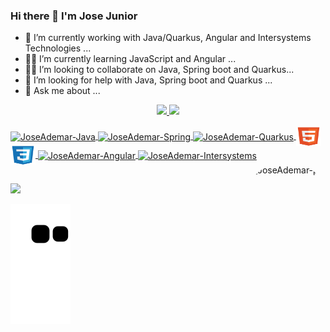 ### Hi there 👋 I'm Jose Junior


- 🔭 I’m currently working with Java/Quarkus, Angular and Intersystems Technologies ...
- 🐱‍👤 I’m currently learning JavaScript and Angular ...
- 🐱‍🚀 I’m looking to collaborate on Java, Spring boot and Quarkus...
- 🤔 I’m looking for help with Java, Spring boot and Quarkus ...
- 💬 Ask me about ...

<div align="center">
  <a href="https://github.com/joseademar">
  <img height="180em" src="https://github-readme-stats.vercel.app/api?username=joseademar&show_icons=true&theme=dracula&include_all_commits=true&count_private=true"/>
  <img height="180em" src="https://github-readme-stats.vercel.app/api/top-langs/?username=joseademar&layout=compact&langs_count=7&theme=dracula"/>
</div>
<div style="display: inline_block"><br>
  <img align="center" alt="JoseAdemar-Java" height="30" width="40" src="https://cdn.jsdelivr.net/gh/devicons/devicon/icons/java/java-original.svg">
  <img align="center" alt="JoseAdemar-Spring" height="30" width="40" src="https://cdn.jsdelivr.net/gh/devicons/devicon/icons/spring/spring-original.svg">
  <img align="center" alt="JoseAdemar-Quarkus" height="30" width="40" src="https://design.jboss.org/quarkus/logo/final/PNG/quarkus_logo_vertical_rgb_1280px_default.png">
  <img align="center" alt="JoseAdemar-HTML" height="30" width="40" src="https://raw.githubusercontent.com/devicons/devicon/master/icons/html5/html5-original.svg">
  <img align="center" alt="JoseAdemar-CSS" height="30" width="40" src="https://raw.githubusercontent.com/devicons/devicon/master/icons/css3/css3-original.svg">
  <img align="center" alt="JoseAdemar-Angular" height="30" width="40" src="https://cdn.jsdelivr.net/gh/devicons/devicon/icons/angularjs/angularjs-original.svg">
  <img align="center" alt="JoseAdemar-Intersystems" height="30" width="40" src="https://www.intersystems.com/br/wp-content/uploads/sites/7/2021/01/ISIris_logo_3.jpg">
  <img align="right" alt="JoseAdemar-pic" height="150" style="border-radius:50px;" src="https://media-exp1.licdn.com/dms/image/C4D03AQGM5Q0PfUv0XA/profile-displayphoto-shrink_200_200/0/1628511636957?e=1651104000&v=beta&t=8_5RmHxxuuETJveur-antY5rmAM_oi1Z4Q5GKSPhG4k">
</div>
  
  ##
 
<div> 

  <a href="https://www.linkedin.com/in/josejuniordev/" target="_blank"><img src="https://img.shields.io/badge/-LinkedIn-%230077B5?style=for-the-badge&logo=linkedin&logoColor=white" target="_blank"></a> 
 
  ![Snake animation](https://github.com/rafaballerini/rafaballerini/blob/output/github-contribution-grid-snake.svg)
 
</div>

